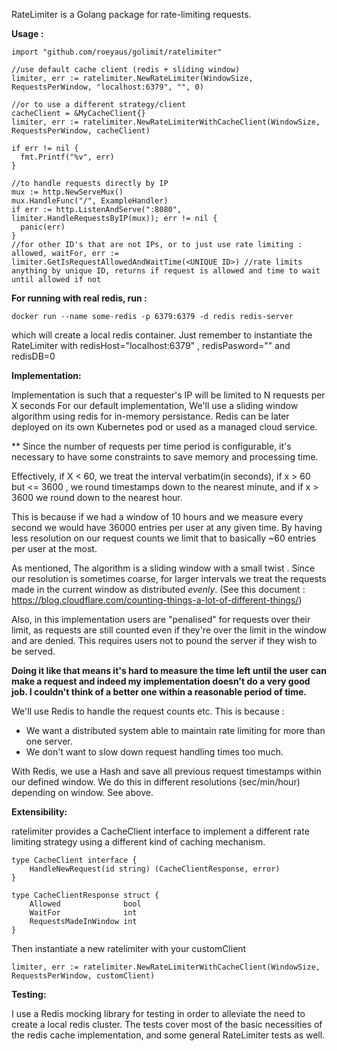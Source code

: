 RateLimiter is a Golang package for rate-limiting requests. 

**Usage :** 

```
import "github.com/roeyaus/golimit/ratelimiter"

//use default cache client (redis + sliding window)
limiter, err := ratelimiter.NewRateLimiter(WindowSize, RequestsPerWindow, "localhost:6379", "", 0)

//or to use a different strategy/client
cacheClient = &MyCacheClient{}
limiter, err := ratelimiter.NewRateLimiterWithCacheClient(WindowSize, RequestsPerWindow, cacheClient)

if err != nil {
  fmt.Printf("%v", err)
}

//to handle requests directly by IP
mux := http.NewServeMux()
mux.HandleFunc("/", ExampleHandler)
if err := http.ListenAndServe(":8080", limiter.HandleRequestsByIP(mux)); err != nil {
  panic(err)
}
//for other ID's that are not IPs, or to just use rate limiting : 
allowed, waitFor, err := limiter.GetIsRequestAllowedAndWaitTime(<UNIQUE ID>) //rate limits anything by unique ID, returns if request is allowed and time to wait until allowed if not 
```


**For running with real redis, run :** 
```
docker run --name some-redis -p 6379:6379 -d redis redis-server
```

which will create a local redis container. Just remember to instantiate the RateLimiter with redisHost="localhost:6379" , redisPasword="" and redisDB=0 

**Implementation:**

Implementation is such that a requester's IP will be limited to N requests per X seconds
For our default implementation, We'll use a sliding window algorithm using redis for in-memory persistance. Redis can be later deployed on its own Kubernetes pod or used as a managed cloud service.

** Since the number of requests per time period is configurable, it's necessary to have some constraints to save memory and processing time. 

Effectively, if X < 60, we treat the interval verbatim(in seconds), 
if x > 60 but <= 3600 , we round timestamps down to the nearest minute, and if x > 3600 we round down to the nearest hour.

This is because if we had a window of 10 hours and we measure every second we would have 36000 entries per user at any given time. By having less resolution on our request counts we limit that to basically ~60 entries per user at the most.

As mentioned, The algorithm is a sliding window with a small twist .
Since our resolution is sometimes coarse, for larger intervals we treat the requests made in the current window as distributed *evenly*.  (See this document : https://blog.cloudflare.com/counting-things-a-lot-of-different-things/)

Also, in this implementation users are "penalised" for requests over their limit, as requests are still counted even if they're over the limit in the window and are denied. This requires users not to pound the server if they wish to be served.

**Doing it like that means it's hard to measure the time left until the user can make a request and indeed my implementation doesn't do a very good job. I couldn't think of a better one within a reasonable period of time.**

We'll use Redis to handle the request counts etc.
This is because :
* We want a distributed system able to maintain rate limiting for more than one server.
* We don't want to slow down request handling times too much.

With Redis, we use a Hash and save all previous request timestamps within our defined window. We do this in different resolutions (sec/min/hour) depending on window. See above.


**Extensibility:**

ratelimiter provides a CacheClient interface to implement a different rate limiting strategy using a different kind of caching mechanism.

```
type CacheClient interface {
	HandleNewRequest(id string) (CacheClientResponse, error)
}

type CacheClientResponse struct {
	Allowed              bool
	WaitFor              int
	RequestsMadeInWindow int
}
```

Then instantiate a new ratelimiter with your customClient 
```
limiter, err := ratelimiter.NewRateLimiterWithCacheClient(WindowSize, RequestsPerWindow, customClient)
```

**Testing:**

I use a Redis mocking library for testing in order to alleviate the need to create a local redis cluster.
The tests cover most of the basic necessities of the redis cache implementation, and some general RateLimiter tests as well.


